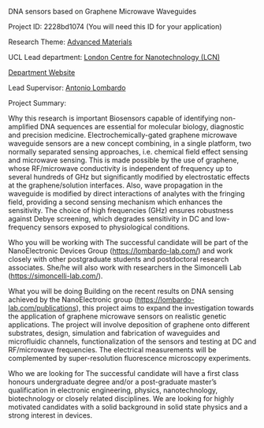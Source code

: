DNA sensors based on Graphene Microwave Waveguides

Project ID: 2228bd1074
(You will need this ID for your application)

Research Theme: [Advanced Materials](../themes/advanced-materials.md)

UCL Lead department: [London Centre for Nanotechnology (LCN)](../departments/london-centre-for-nanotechnology.md)

[Department Website](https://www.london-nano.com)

Lead Supervisor: [Antonio Lombardo](https://iris.ucl.ac.uk/iris/browse/profile?upi=ALOMB28)

Project Summary:

Why this research is important
 Biosensors capable of identifying non-amplified DNA sequences are essential for molecular biology, diagnostic and precision medicine. Electrochemically-gated graphene microwave waveguide sensors are a new concept combining, in a single platform, two normally separated sensing approaches, i.e. chemical field effect sensing and microwave sensing. This is made possible by the use of graphene, whose RF/microwave conductivity is independent of frequency up to several hundreds of GHz but significantly modified by electrostatic effects at the graphene/solution interfaces. Also, wave propagation in the waveguide is modified by direct interactions of analytes with the fringing field, providing a second sensing mechanism which enhances the sensitivity. The choice of high frequencies (GHz) ensures robustness against Debye screening, which degrades sensitivity in DC and low-frequency sensors exposed to physiological conditions. 
 
 Who you will be working with
 The successful candidate will be part of the NanoElectronic Devices Group (https://lombardo-lab.com/) and work closely with other postgraduate students and postdoctoral research associates. She/he will also work with researchers in the Simoncelli Lab (https://simoncelli-lab.com/). 
 
 What you will be doing
 Building on the recent results on DNA sensing achieved by the NanoElectronic group (https://lombardo-lab.com/publications), this project aims to expand the investigation towards the application of graphene microwave sensors on realistic genetic applications. The project will involve deposition of graphene onto different substrates, design, simulation and fabrication of waveguides and microfluidic channels, functionalization of the sensors and testing at DC and RF/microwave frequencies. The electrical measurements will be complemented by super-resolution fluorescence microscopy experiments.
 
 Who we are looking for
 The successful candidate will have a first class honours undergraduate degree and/or a post-graduate master’s qualification in electronic engineering, physics, nanotechnology, biotechnology or closely related disciplines. We are looking for highly motivated candidates with a solid background in solid state physics and a strong interest in devices.